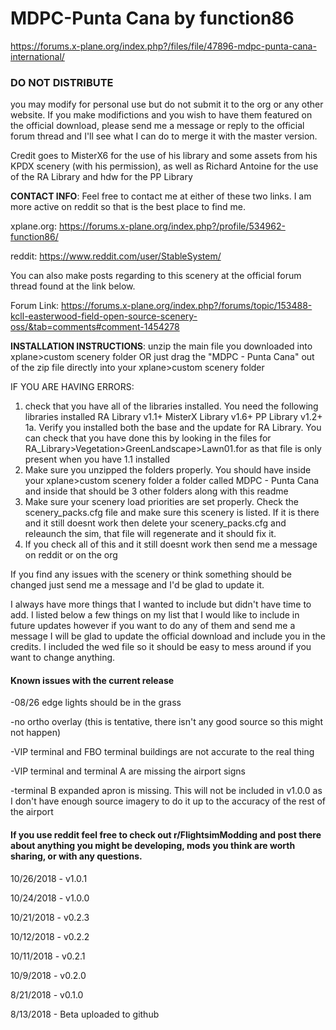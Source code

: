 # MDPC-Punta Cana by function86
https://forums.x-plane.org/index.php?/files/file/47896-mdpc-punta-cana-international/

### DO NOT DISTRIBUTE
you may modify for personal use but do not submit it to the org or any other website. If you make modifictions and you wish to have them featured on the official download, please send me a message or reply to the official forum thread and I'll see what I can do to merge it with the master version. 

Credit goes to MisterX6 for the use of his library and some assets from his KPDX scenery (with his permission), as well as Richard Antoine for the use of the RA Library and hdw for the PP Library

**CONTACT INFO**:
Feel free to contact me at either of these two links. I am more active on reddit so that is the best place to find me. 

xplane.org: https://forums.x-plane.org/index.php?/profile/534962-function86/

reddit: https://www.reddit.com/user/StableSystem/

You can also make posts regarding to this scenery at the official forum thread found at the link below.

Forum Link: https://forums.x-plane.org/index.php?/forums/topic/153488-kcll-easterwood-field-open-source-scenery-oss/&tab=comments#comment-1454278

**INSTALLATION INSTRUCTIONS**:
unzip the main file you downloaded into xplane>custom scenery folder OR just drag the "MDPC - Punta Cana" out of the zip file directly into your xplane>custom scenery folder

IF YOU ARE HAVING ERRORS:
1. check that you have all of the libraries installed. You need the following libraries installed
	RA Library v1.1+
	MisterX Library v1.6+
	PP Library v1.2+
1a. Verify you installed both the base and the update for RA Library. You can check that you have done this by looking in the files for RA_Library>Vegetation>GreenLandscape>Lawn01.for as that file is only present when you have 1.1 installed
2. Make sure you unzipped the folders properly. You should have inside your xplane>custom scenery folder a folder called MDPC - Punta Cana and inside that should be 3 other folders along with this readme
3. Make sure your scenery load priorities are set properly. Check the scenery_packs.cfg file and make sure this scenery is listed. If it is there and it still doesnt work then delete your scenery_packs.cfg and releaunch the sim, that file will regenerate and it should fix it. 
4. If you check all of this and it still doesnt work then send me a message on reddit or on the org

If you find any issues with the scenery or think something should be changed just send me a message and I'd be glad to update it. 

I always have more things that I wanted to include but didn't have time to add. I listed below a few things on my list that I would like to include in future updates however if you want to do any of them and send me a message I will be glad to update the official download and include you in the credits. I included the wed file so it should be easy to mess around if you want to change anything. 

#### Known issues with the current release

-08/26 edge lights should be in the grass

-no ortho overlay (this is tentative, there isn't any good source so this might not happen)

-VIP terminal and FBO terminal buildings are not accurate to the real thing

-VIP terminal and terminal A are missing the airport signs

-terminal B expanded apron is missing. This will not be included in v1.0.0 as I don't have enough source imagery to do it up to the accuracy of the rest of the airport

#### If you use reddit feel free to check out r/FlightsimModding and post there about anything you might be developing, mods you think are worth sharing, or with any questions. 

10/26/2018 - v1.0.1

10/24/2018 - v1.0.0

10/21/2018 - v0.2.3

10/12/2018 - v0.2.2

10/11/2018 - v0.2.1

10/9/2018 - v0.2.0

8/21/2018 - v0.1.0

8/13/2018 - Beta uploaded to github


